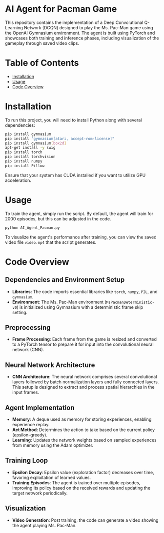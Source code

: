 # AI Agent for Pacman Game

This repository contains the implementation of a Deep Convolutional Q-Learning Network (DCQN) designed to play the Ms. Pac-Man game using the OpenAI Gymnasium environment. The agent is built using PyTorch and showcases both training and inference phases, including visualization of the gameplay through saved video clips.

# Table of Contents
- [Installation](#installation)
- [Usage](#usage)
- [Code Overview](#code-overview)

# Installation

To run this project, you will need to install Python along with several dependencies:

```bash
pip install gymnasium
pip install "gymnasium[atari, accept-rom-license]"
pip install gymnasium[box2d]
apt-get install -y swig
pip install torch
pip install torchvision
pip install numpy
pip install Pillow
```

Ensure that your system has CUDA installed if you want to utilize GPU acceleration.

# Usage

To train the agent, simply run the script. By default, the agent will train for 2000 episodes, but this can be adjusted in the code.

```python
python AI_Agent_Pacman.py
```

To visualize the agent's performance after training, you can view the saved video file `video.mp4` that the script generates.

# Code Overview

## Dependencies and Environment Setup
- **Libraries**: The code imports essential libraries like `torch`, `numpy`, `PIL`, and `gymnasium`.
- **Environment**: The Ms. Pac-Man environment (`MsPacmanDeterministic-v0`) is initialized using Gymnasium with a deterministic frame skip setting.

## Preprocessing
- **Frame Processing**: Each frame from the game is resized and converted to a PyTorch tensor to prepare it for input into the convolutional neural network (CNN).

## Neural Network Architecture
- **CNN Architecture**: The neural network comprises several convolutional layers followed by batch normalization layers and fully connected layers. This setup is designed to extract and process spatial hierarchies in the input frames.

## Agent Implementation
- **Memory**: A deque used as memory for storing experiences, enabling experience replay.
- **Act Method**: Determines the action to take based on the current policy (epsilon-greedy).
- **Learning**: Updates the network weights based on sampled experiences from memory using the Adam optimizer.

## Training Loop
- **Epsilon Decay**: Epsilon value (exploration factor) decreases over time, favoring exploitation of learned values.
- **Training Episodes**: The agent is trained over multiple episodes, improving its policy based on the received rewards and updating the target network periodically.

## Visualization
- **Video Generation**: Post training, the code can generate a video showing the agent playing Ms. Pac-Man.